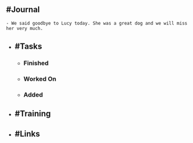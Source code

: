 ## #Journal
	- We said goodbye to Lucy today. She was a great dog and we will miss her very much.
- ## #Tasks
	- ### Finished
	- ### Worked On
	- ### Added
- ## #Training
- ## #Links
